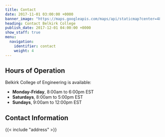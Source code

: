 ```yaml
---
title: Contact
date: 2017-11-01 03:00:00 +0000
banner_image: "https://maps.googleapis.com/maps/api/staticmap?center=487+university+ave,+new+york+city&zoom=12&scale=2&size=600x290&maptype=satellite&format=png&visual_refresh=true&markers=size:mid%7Ccolor:0xff0000%7Clabel:1%7C500+university+ave,+new+york+city"
heading: Contact Belkirk College
publish_date: 2017-12-01 04:00:00 +0000
show_staff: true
menu:
  navigation:
    identifier: contact
    weight: 4
---
```

## Hours of Operation
Belkirk College of Engineering is available:

- **Monday-Friday**, 8:00am to 6:00pm EST
- **Saturdays**, 8:00am to 5:00pm EST
- **Sundays**, 9:00am to 12:00pm EST

## Contact Information
{{< include "address" >}}
